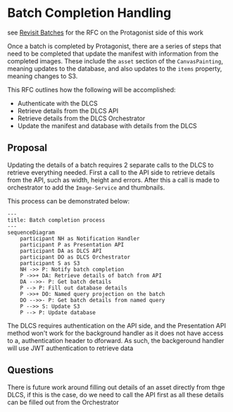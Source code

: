 # Batch Completion Handling

see [Revisit Batches](https://github.com/dlcs/protagonist/pull/929/files#diff-0d380a6db64580407caa9f4adf06d996bda15e74e4781bc048b2ebf4da8e7b74) for the RFC on the Protagonist side of this work

Once a batch is completed by Protagonist, there are a series of steps that need to be completed that update the manifest with information from the completed images.  These include the `asset` section of the `CanvasPainting`, meaning updates to the database, and also updates to the `items` property, meaning changes to S3.  

This RFC outlines how the following will be accomplished:

- Authenticate with the DLCS
- Retrieve details from the DLCS API
- Retrieve details from the DLCS Orchestrator
- Update the manifest and database with details from the DLCS

## Proposal

Updating the details of a batch requires 2 separate calls to the DLCS to retrieve everything needed.  First a call to the API side to retrieve details from the API, such as width, height and errors.  After this a call is made to orchestrator to add the `Image-Service` and thumbnails.

This process can be demonstrated below:

```mermaid
---
title: Batch completion process
---
sequenceDiagram
    participant NH as Notification Handler 
    participant P as Presentation API
    participant DA as DLCS API
    participant DO as DLCS Orchestrator
    participant S as S3
    NH ->> P: Notify batch completion 
    P ->>+ DA: Retrieve details of batch from API
    DA -->>- P: Get batch details
    P --> P: Fill out database details
    P ->>+ DO: Named query projection on the batch
    DO -->>- P: Get batch details from named query
    P -->> S: Update S3
    P --> P: Update database
```

The DLCS requires authentication on the API side, and the Presentation API method won't work for the background handler as it does not have access to a, authentication header to dforward.  As such, the backgeround handler will use JWT authentication to retrieve data

## Questions

There is future work around filling out details of an asset directly from thge  DLCS, if this is the case, do we need to call the API first as all these details can be filled out from the Orchestrator

